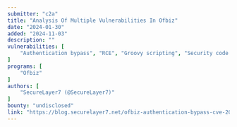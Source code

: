 ```yaml
---
submitter: "c2a"
title: "Analysis Of Multiple Vulnerabilities In Ofbiz"
date: "2024-01-30"
added: "2024-11-03"
description: ""
vulnerabilities: [
    "Authentication bypass", "RCE", "Groovy scripting", "Security code review"
]
programs: [
    "Ofbiz"
]
authors: [
    "SecureLayer7 (@SecureLayer7)"
]
bounty: "undisclosed"
link: "https://blog.securelayer7.net/ofbiz-authentication-bypass-cve-2023-51467/0"
---
```




